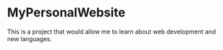 # MyPersonalWebsite
This is a project that would allow me to learn about web development and new languages. 
